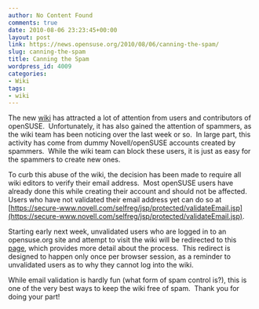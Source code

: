 ```yaml
---
author: No Content Found
comments: true
date: 2010-08-06 23:23:45+00:00
layout: post
link: https://news.opensuse.org/2010/08/06/canning-the-spam/
slug: canning-the-spam
title: Canning the Spam
wordpress_id: 4009
categories:
- Wiki
tags:
- wiki
---
```


The new [wiki](//en.opensuse.org) has attracted a lot of attention from users and contributors of openSUSE.  Unfortunately, it has also gained the attention of spammers, as the wiki team has been noticing over the last week or so.  In large part, this activity has come from dummy Novell/openSUSE accounts created by spammers.  While the wiki team can block these users, it is just as easy for the spammers to create new ones.

To curb this abuse of the wiki, the decision has been made to require all wiki editors to verify their email address.  Most openSUSE users have already done this while creating their account and should not be affected.  Users who have not validated their email address yet can do so at [https://secure-www.novell.com/selfreg/jsp/protected/validateEmail.jsp](https://secure-www.novell.com/selfreg/jsp/protected/validateEmail.jsp).

Starting early next week, unvalidated users who are logged in to an opensuse.org site and attempt to visit the wiki will be redirected to this [page](//en.opensuse.org/Help:Email_validation), which provides more detail about the process.  This redirect is designed to happen only once per browser session, as a reminder to unvalidated users as to why they cannot log into the wiki.

While email validation is hardly fun (what form of spam control is?), this is one of the very best ways to keep the wiki free of spam.  Thank you for doing your part!
